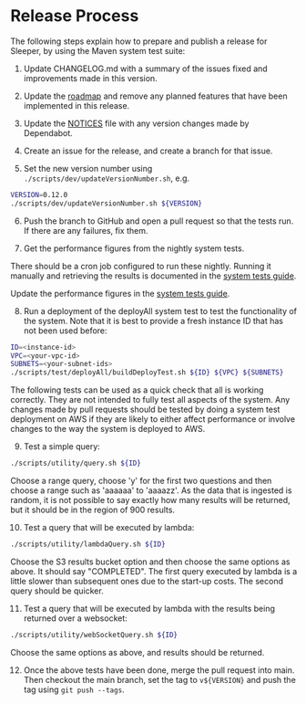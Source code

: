 Release Process
===============

The following steps explain how to prepare and publish a release for Sleeper, by using the Maven system test suite:

1. Update CHANGELOG.md with a summary of the issues fixed and improvements made in this version.

2. Update the [roadmap](16-roadmap.md) and remove any planned features that have been implemented in this release.

3. Update the [NOTICES](../NOTICES) file with any version changes made by Dependabot.

4. Create an issue for the release, and create a branch for that issue.

5. Set the new version number using `./scripts/dev/updateVersionNumber.sh`, e.g.

```bash
VERSION=0.12.0
./scripts/dev/updateVersionNumber.sh ${VERSION}
```

6. Push the branch to GitHub and open a pull request so that the tests run. If there are any failures, fix them.

7. Get the performance figures from the nightly system tests.

There should be a cron job configured to run these nightly. Running it manually and retrieving the results is documented
in the [system tests guide](13-system-tests.md#nightly-test-scripts).

Update the performance figures in the [system tests guide](13-system-tests.md#performance-benchmarks).

8. Run a deployment of the deployAll system test to test the functionality of the system. Note that it is best to
   provide a fresh instance ID that has not been used before:

```bash
ID=<instance-id>
VPC=<your-vpc-id>
SUBNETS=<your-subnet-ids>
./scripts/test/deployAll/buildDeployTest.sh ${ID} ${VPC} ${SUBNETS}
```

The following tests can be used as a quick check that all is working correctly. They are not intended to fully test
all aspects of the system. Any changes made by pull requests should be tested by doing a system test deployment on AWS
if they are likely to either affect performance or involve changes to the way the system is deployed to AWS.

9. Test a simple query:

```bash
./scripts/utility/query.sh ${ID}
```

Choose a range query, choose 'y' for the first two questions and then choose a range such as 'aaaaaa' to 'aaaazz'.
As the data that is ingested is random, it is not possible to say exactly how many results will be returned, but it
should be in the region of 900 results.

10. Test a query that will be executed by lambda:

```bash
./scripts/utility/lambdaQuery.sh ${ID}
```

Choose the S3 results bucket option and then choose the same options as above. It should say "COMPLETED".
The first query executed by lambda is a little slower than subsequent ones due to the start-up costs. The second query
should be quicker.

11. Test a query that will be executed by lambda with the results being returned over a websocket:

```bash
./scripts/utility/webSocketQuery.sh ${ID}
```

Choose the same options as above, and results should be returned.

12. Once the above tests have been done, merge the pull request into main. Then checkout the main branch,
    set the tag to `v${VERSION}` and push the tag using `git push --tags`.
